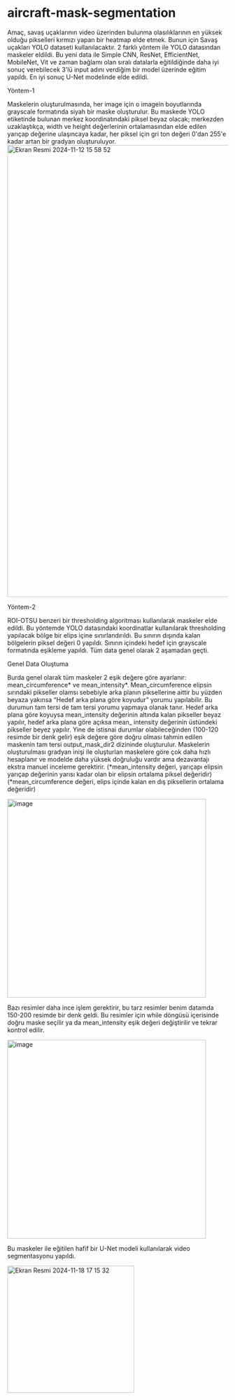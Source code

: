 # aircraft-mask-segmentation
Amaç, savaş uçaklarının video üzerinden bulunma olasılıklarının en yüksek olduğu pikselleri kırmızı yapan bir heatmap elde etmek. Bunun için Savaş uçakları YOLO dataseti kullanılacaktır. 2 farklı yöntem ile YOLO datasından maskeler eldildi. Bu yeni data ile Simple CNN, ResNet, EfficientNet, MobileNet, Vit ve zaman bağlamı olan sıralı datalarla eğitildiğinde daha iyi sonuç verebilecek 3'lü input adını verdiğim bir model üzerinde eğitim yapıldı. En iyi sonuç U-Net modelinde elde edildi.

Yöntem-1 

Maskelerin oluşturulmasında, her image için o imagein boyutlarında grayscale formatında siyah bir maske oluşturulur. Bu maskede YOLO etiketinde bulunan merkez koordinatındaki piksel beyaz olacak; merkezden uzaklaştıkça, width ve height değerlerinin ortalamasından elde edilen yarıçap değerine ulaşıncaya kadar, her piksel için gri ton değeri 0'dan 255'e kadar artan bir gradyan oluşturuluyor.
<img width="1032" alt="Ekran Resmi 2024-11-12 15 58 52" src="https://github.com/user-attachments/assets/fd6ddd7d-9bda-4ec8-bb7c-3fc75fbe3649">

Yöntem-2

ROI-OTSU benzeri bir thresholding algoritması kullanılarak maskeler elde edildi. Bu yöntemde YOLO datasındaki koordinatlar kullanılarak thresholding yapılacak bölge bir elips içine sınırlandırıldı. Bu sınırın dışında kalan bölgelerin piksel değeri 0 yapıldı. Sınırın içindeki hedef için grayscale formatında eşikleme yapıldı. Tüm data genel olarak 2 aşamadan geçti.

Genel Data Oluştuma

Burda genel olarak tüm maskeler 2 eşik değere göre ayarlanır: mean_circumference* ve mean_intensity*. Mean_circumference elipsin sırındaki pikseller olamsı sebebiyle arka planın piksellerine aittir bu yüzden beyaza yakınsa “Hedef arka plana göre koyudur” yorumu yapılabilir. Bu durumun tam tersi de tam tersi yorumu yapmaya olanak tanır. Hedef arka plana göre koyuysa mean_intensity değerinin altında kalan pikseller beyaz yapılır, hedef arka plana göre açıksa mean_ intensity değerinin üstündeki pikseller beyez yapılır. Yine de istisnai durumlar olabileceğinden (100-120 resimde bir denk gelir) eşik değere göre doğru olması tahmin edilen maskenin tam tersi output_mask_dir2 dizininde oluşturulur. Maskelerin oluşturulması gradyan inişi ile oluşturlan maskelere göre çok daha hızlı hesaplanır ve modelde daha yüksek doğruluğu vardır ama dezavantajı ekstra manuel inceleme gerektirir. 
(*mean_intensity değeri, yarıçapı elipsin yarıçap değerinin yarısı kadar olan bir elipsin ortalama piksel değeridir)
(*mean_circumference değeri, elips içinde kalan en dış piksellerin ortalama değeridir)

<img width="454" alt="image" src="https://github.com/user-attachments/assets/f254f31e-0a1c-4aad-acbb-e9f6edaf5a6c">


Bazı resimler daha ince işlem gerektirir, bu tarz resimler benim datamda 150-200 resimde bir denk geldi. Bu resimler için while döngüsü içerisinde doğru maske seçilir ya da mean_intensity eşik değeri değiştirilir ve tekrar kontrol edilir. 

<img width="454" alt="image" src="https://github.com/user-attachments/assets/181cddf6-d481-4647-80b1-b4d079646822">


Bu maskeler ile eğitilen hafif bir U-Net modeli kullanılarak video segmentasyonu yapıldı. 


<img width="290" alt="Ekran Resmi 2024-11-18 17 15 32" src="https://github.com/user-attachments/assets/7da0a888-0b88-457d-a2a8-e3b87031dabf">




